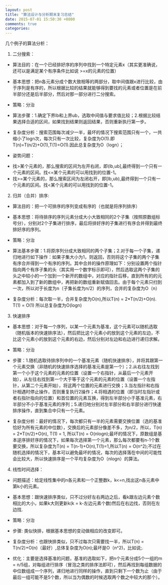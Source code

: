 ```yaml
---
layout: post
title: "算法设计与分析期末复习总结"
date: 2015-07-01 15:50:30 +0800
comments: true
categories: 
---
```


<!--more-->

几个例子的算法分析：

1. 二分搜索：

* 算法目的：在一个已经排好序的序列中找到一个特定元素x（其实更准确说，还可以是满足某个有序条件比如说 >=x的元素的位置）

* 基本思想：把n各元素分成个数大致相等的两部分，取中间值跟x进行比较，由于序列是有序的，所以根据比较的结果就能够得到要找的元素或者位置是在前半部分还是后半部分，然后对那一部分进行二分搜索。

* 策略：分治

* 算法步骤：1.确定下界lb和上界ub，选取中间值与要求值比较；2.根据比较结果选择合适的区间，如果找到结果则返回结果，否则重新执行第一步。

* 复杂度分析：搜索范围每次减少一半，最坏的情况下搜索范围只有一个，一共缩小了logn次，每次只有一次比较，复杂度为O(1).即T(n)=T(n/2)+O(1),T(1)=O(1).因此总复杂度为O（logn）；

* 姿势问题：
- 找>某个元素的，那么搜索的区间为左开右闭，即(lb,ub],最终得到一个只有一个元素的区间。找<=某个元素的可以用找到的位置-1。
- 找>=某个元素的，那么搜索区间为左闭右开，即[lb,ub),最终得到一个只有一个元素的区间。找<某个元素的可以用找到的位置-1。

2. 归并（合并）排序:

* 算法目的：把一个可排序的序列变成有序的（也就是将序列排序）

* 基本思想：将待排序的序列元素分成大小大致相同的2个子集（按照原数组标号分），分别对2个子集进行排序，最后将排好序的子集进行有序合并得到最终排好序的序列。

* 策略：分治

* 算法基本步骤：1.将原序列分成大致相同的两个子集；2.对于每一个子集，递归地进行如下操作：如果子集大小为1，则返回，否则将这个子集的两个子集有序合并得到一个有序的序列。其中合并的操作原理如下：分别设置两个指针指向两个有序子集的头（其实用一个数字标示即可），然后选取这两个子集的头之中较小的一个加到一个新开的数组中，对应的指针后移，直到所有的的元素都加入到了新的数组中，再把新的数组重新赋值回去。由于每个元素只扫到一次，所以对于长度为n（子集长度为n/2）的序列，合并的复杂度为O（n）

* 复杂度分析：每次取一半，合并复杂度为O(n),所以T(n) = 2*T(n/2)+O(n). T(1) = O(1) 所以总复杂度为O(logn)

3. 快速排序

* 基本思想：对于每一个序列，以某一个元素为基准，这个元素可以随机选取（随机版本的快速排序法），然后把比这个元素小的放到这个元素的左边，不比这个元素小的放到这个元素的右边，然后分别对左边和右边进行递归求解。

* 策略：分治

* 步骤：1.随机选取待排序列中的一个基准元素（随机快速排序），并将其跟第一个元素交换（非随机的快速排序选择的基准元素是第一个）；2.从右往左找到第一个小于这个元素的元素的位置（设置一个右指针，从最后一个元素开始），从左往右找到第一个大于等于这个元素的元素的位置（设置一个左指针，从第二个元素开始），将这两个位置的元素进行交换；3.当左指针和右指针相遇时停止操作，否则重复执行2操作；4.将相遇的位置（即当时左指针或者右指针指向的位置）和首位置的元素互换，得到左半部分小于基准元素，右半部分不小于基准元素的序列；5.递归地分别对左半部分和右半部分进行快速排序操作，直到集合中只有一个元素。

* 复杂度分析：最好的情况下，每次都只有一半的元素需要交换位置（选的基准恰好为所有元素的中位数），交换后的元素部分像差不多，为n/2，所以，T(n) = 2*T(n/2)+O(n), T(1) = 1, 所以T(n) = O(nlogn);最坏的情况下，原数组是基本逆序排好序的情况下，如果每次选择第一个元素，那么每次都要有n-1个数要交换，所以复杂度为T(n) = T(n-1)+O(n),T(1)=1,所以T(n) = O(n^2);不过在随机选择的情况下，基本可以避免最坏的情况，每次的选择落在中间的可能性会比较大，所以快速排序是一个平均复杂度为O（nlogn）的算法。

4. 线性时间选择：

* 问题描述：给定线性集中的n各元素和一个正整数k，k<=n,找出这n各元素中第k小的元素。

* 基本思想：跟快速排序类似，只不过分好左右两边之后，看k跟左边元素个数相比的大小，如果k大则更新k(k = k-左边元素个数)然后在右边找，否则在左边找.

* 策略：分治

* 步骤: 类似快排，根据基本思想的变动做相应的改变即可。

* 复杂度分析：也跟快排类似，只不过每次只需要找一半，所以T(n) = T(n/2)+O(n)（最好）,总体复杂度为O(n);最坏是O（n^2)，比如说;.

* 优化：主要是选择基准的问题，基准的选取如下，把n个元素分成5个一组的m = n/5组，对每组进行排序（冒泡之类的排序法即可），然后再找到每组数据的中位数组成一个序列，递归地进行同样的操作，直到只剩下一个数为止（由于最后一组可能不是5个数，所以当为偶数的时候选取两个数之中较大的那个）。




















